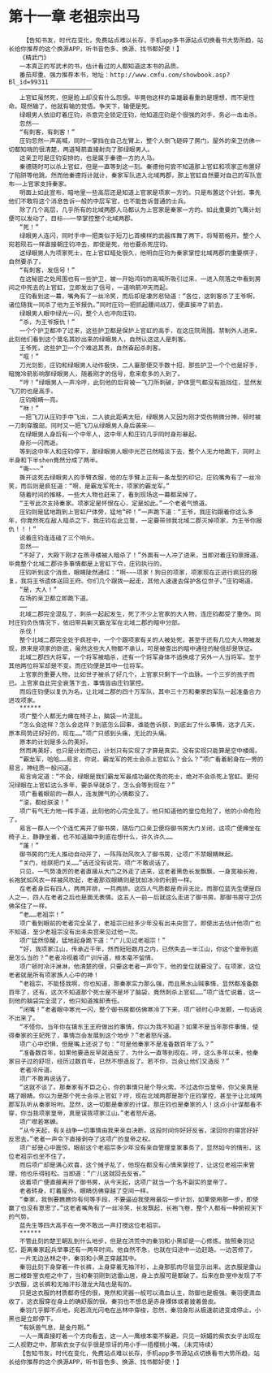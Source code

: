 # 第十一章 老祖宗出马
        【告知书友，时代在变化，免费站点难以长存，手机app多书源站点切换看书大势所趋，站长给你推荐的这个换源APP，听书音色多、换源、找书都好使！】
       《精武门》
       一本真正的写武术的书，估计看过的人都知道这本书的品质。
       番茄郑重、强力推荐本书，地址：http://www.cmfu.com/showbook.asp?Bl_id=99311
       ————————————————————
       上官虹虽然死，但是脸上却没有什么怨恨。毕竟他这样的枭雄最看重的是理想，而不是性命。既然输了，他就有输的觉悟。争天下，输便是死。
       绿眼男人依旧盯着庄钧，杀意完全锁定庄钧，他知道庄钧是个很强的对手，务必一击击杀。
       忽然——
       “有刺客，有刺客！”
       庄钧忽然一声高喊，同时一掌挡在自己左臂上，整个人倒飞砸碎了房门，屋外的亲卫仿佛一切都知晓的很清楚，两道弩箭直接射向了那绿眼男人。
       这亲卫可是庄钧安排的，也是属于秦德一方的人马。
       秦德随时可以杀上官虹，但是一直等到这一刻。秦德他何尝不知道那上官虹和项家正布置好了陷阱等他跳，然而他秦德将计就计，秦家军队进入北域两郡，那上官虹自然要对自己的军队宣布——上官家支持秦家。
       明面上如此宣布，暗地里一些高层还是知道上官家是项家一方的。只是布置这个计划，事先他们不敢将这个消息告诉一般的中层军官，也不能告诉普通的士兵。
       除了几个高层，几乎所有的北域两郡人马都认为上官家是秦家一方的。如此重要的飞鹰计划便可以发动了，目标——一举掌控整个北域两郡。
       “死！”
       绿眼男人连闪，同时手中一把类似于短刀匕首模样的武器挥舞了两下，将弩箭格开。整个人宛若陨石一样直接朝庄钧冲去，即使是死，他也要杀死庄钧。
       这绿眼男人为项家死士，在上官虹暗处很久，他明白庄钧为秦家掌控北域两郡的重要棋子，自然要杀了。
       “有刺客，发信号！”
       在这秘密之处周围也有一些护卫，被一开始鸿钧的高喊所吸引过来，一进入院落之中看到房间之中死去的上官虹，立即发出了信号，一道响箭冲天而起。
       庄钧看到这一幕，嘴角有了一丝冷笑，而后却是凄厉悲恸道：“各位，这刺客杀了王爷啊，诸位随我一同杀了他为王爷报仇。”同时庄钧一把抓起腰间战刀，便直接冲了前去。
       绿眼男人眼中绿光一闪，整个人也冲向庄钧。
       “杀，为王爷报仇！”
       一个个护卫都冲了过来，这些护卫都是保护上官虹的高手，在这庄院周围。禁制外人进来。此刻他们看到这个莫名其妙出来的绿眼男人，自然认这这人是刺客。
       王爷死，这些护卫一个个难逃其责，自然奋起杀刺客。
       “哐！”
       刀光剑影，庄钧和绿眼男人动作极快，二人霎那便交手数十招，那些护卫一个个也是好手，暗施冷箭影响那绿眼男人，随着刚才的信号，愈来愈多的人到了。
       “哼！”绿眼男人一声冷哼，此刻他的后背被一飞刀所刺破，护体罡气都没有抵挡住，显然发飞刀的也是高手。
       庄钧眼睛一亮。
       “咻！”
       一把飞刀从庄钧手中飞出，二人彼此距离太短，绿眼男人又因为刚才受伤稍微分神，顿时被一刀刺穿腹部，同时又一把飞刀从绿眼男人身后袭来——
       在绿眼男人身后有一个中年人，这中年人和庄钧几乎同时身形暴起。
       身形一闪而逝。
       等到这中年人和庄钧停下，那绿眼男人眼中光芒已然暗淡下去，整个人无力地跪下，同时上半身和下半shen竟然分成了两半。
       “嘶~~~”
       撕开这死去绿眼男人的手臂衣服，他的左手臂上正有一条龙型的印记，庄钧嘴角有了一丝冷笑，而后则是疯狂道：“啊，是霸龙军死士，项家的霸龙军。”
       随着时间的推移，一些大人物也赶来了，看到现场这一幕都呆掉了。
       “王爷此次支持秦家。项家定是怀恨在心，定是如此。”一个老者气愤道。
       庄钧则是猛地跑到上官虹尸体旁，猛地“砰！”一声跪下道：“王爷，我庄钧跟着你这么多年，你竟然死在敌人暗杀之下，我庄钧在此立誓，一定要带领我北域二郡灭掉项家，为王爷你报仇！！！”
       说着庄钧连连磕了三个响头。
       忽然——
       “不好了，大殿下刚才在燕寻楼被人暗杀了！”外面有一人冲了进来，当即对着庄钧禀报道，毕竟整个北域二郡许多事情都是上官虹下令，庄钧执行的。
       庄钧听到这个消息，眼睛陡然通红：“啊~~~项家！狗日的项家，项家现在正进行疯狂的报复，我将王爷遗体送回王府。你们几个跟我一起走，其他人速速去保护各位世子。”庄钧喝道。
       “是，大人！”
       在场的亲卫都立即跪下道。
       ……
       北域二郡完全混乱了，刺杀一起起发生，死了不少上官家的大人物，连庄钧都受了重伤。同时庄钧负伤情况下，依旧带兵剿灭霸龙军在北域二郡的暗中分部。
       杀伐！
       整个北域二郡完全处于疯狂中，一个个跟项家有关的人被处死，甚至于还有几位大人物被发现，原来是项家的卧底，虽然这些大人物都不承认，可是被查出的暗中通往的秘信却是铁证。
       北域二郡四大将军，一个将军被暗杀，还有一个将军身体不适换成了另外一人当将军。至于其他两位将军却是不变。而庄钧便是其中一位将军。
       上官家的重要人物，比如世子被杀了好几个，上官家只剩下一个血脉。一个三岁的孩子而已。上官家自此完全衰落下去，事情皆由庄钧掌控。
       而后庄钧便以复仇为名，让北域二郡的四十万军队，其中三十万和秦家的军队一起准备合力进攻项家。
       ******
       项广整个人都无力瘫在椅子上，脑袋一片混乱。
       “怎么会这样？怎么会这样？到底怎么回事，谁能告诉朕，到底出了什么事情，这才几天，原本局势还好好的，现在……”项广只感到头痛，无比的头痛。
       原本的计划是多么的美好。
       然而再美好，也只是计划而已，计划只有实现了才算是真实。没有实现只能算是空中楼阁。
       “霸龙军，哈哈……易言，你说，霸龙军的死士会杀上官虹么？会么？”项广看着躬身在一旁的易言，神经质一般问道。
       易言肯定道：“不会，绿眼是我们霸龙军最成功最优秀的死士，绝对不会杀死上官虹。更何况绿眼在上官虹这么多年，要杀早就杀了，怎么会等到现在？”
       项广看着眼前的一群人，连发脾气的心情都没了。
       “滚，都给朕滚！”
       项广有气无力地一挥手道，此刻他的心完全乱了。他只知道他的皇位危险了，他的小命危险了。
       易言一群人一个个连忙离开了御书房，随后门口亲卫便将御书房大门关闭，这项广便瘫坐在椅子上，静静坐着，也不知道脑中到底在想什么，许久许久……
       “蓬！”
       御书房的门无人推动自动开了，一阵阵劲风吹入了御书房，让项广不禁眼睛眯起。
       “关门，给朕把门关……”话还没有说完，项广不敢说话了。
       只见，一气势凌厉的老者直接从大门之外走了进来，这老者黑色长发飘飘，一身宽袖长袍，长袍犹如风衣一样被风吹起，老者那双眼睛则是犹如冰冷的利箭一样。
       在老者身后有四人，两两并排，一共两排。这四人气质都是奇异无比，而那位蓝先生便是四人之一，四人在老者之后也是面无表情。这五人一前一后就这么走进了御书房。那御书房守卫仿佛呆住了一样。
       “老……老祖宗！”
       项广看到眼前的老者完全呆了，老祖宗已经多少年没有出未央宫了。即使出去估计他项广也不知道，至少老祖宗没有出未央宫来见过他一次。
       项广猛然惊醒，猛地起身跪下道：“广儿见过老祖宗！”
       “好，我项家江山，传承近千年，然而短短数月之内，已然失去一半江山，你这个皇帝到底是怎么当的？”老者冷视着项广训斥道，根本毫不留情。
       项广顿时冷汗淋淋，他清楚的很，只要这老者一声令下，他的皇位就要没了。在项家，这位老者就是所有项家族人心中的神！
       “老祖宗，不能怪我啊，你也知道，那秦家实力那么强，而且黑水山贼事情，显然都准备数百年了，还有，这次不知道那个死士是不是坏了脑袋，竟然刺杀上官虹……”项广连忙说着，这一刻他的脑袋完全混了，他只知道推卸责任。
       “闭嘴！”老者眼中寒光一闪，整个御书房都仿佛寒冷了下来，项广顿时心中发颤，一句话说不出来了。
       “不怪你。当年你在镇东王王府做出的事情，你以为我不知道？如果不是当年那件事情，使得秦家的王妃死了，事情岂会发展到这个地步？”老者怒斥道。
       项广心中恐惧，但是嘴上还说了句：“可是他秦家不是准备数百年了么？”
       “准备数百年，如果他要造反早就造反了，为什么一直等到现在。哼，这么多年以来，他秦家日子过的舒坦，经历过数百年，已然不想造反了。若不你，岂会让他们又造反？”
       老者冷斥道。
       项广不敢再说话了。
       “这就不谈了。那秦家有不臣之心，你的事情只是个导火索。不过选你当皇帝，你父亲真是瞎了眼睛。你以为是那个死士会杀上官虹？哼，现在北域两郡是那个庄钧掌控，甚至于让北域两郡军队听从秦家吩咐。显然，这一切都是秦家的计谋。那庄钧也是秦家的人！这点小计谋都看不穿，你当我项家皇帝，真是误我项家江山。”老者怒斥道。
       项广噤若寒蝉。
       “从今天起，有关战争一切事情由我来亲自决断。这段时间你好好反省，滚回你的寝宫好好反思去。”老者一声令下直接剥夺了这项广的皇帝之权。
       项广却是心中震惊，眼前这个老祖宗多少年没有亲自管理皇家事务了，显然如今的情形，这位老祖宗也坐不住了。
       而后项广却是满心欢喜，这个摊子乱了，他现在都没有心情来掌控了，让这位老祖宗来管理，他也乐得轻松。当即道：“广儿这就回去反省。”
       说着项广便直接离开了御书房，从今天起，这项广就当一个名不副实的皇帝了。
       老者转身，盯着屋外，眼睛仿佛穿越了空间一样。
       “秦家，我倒要瞧瞧你有何等手段，不要逼迫我使用最后一步计划，如果使用那一步，即使赢了也没有意思了。”这老者嘴角有了一丝冷笑，长发飘起，长袍飞卷，整个人都有一种俯视天下的气势。
       蓝先生等四大高手在一旁不敢出一声打搅这位老祖宗。
       ******
       不管此刻的楚王朝乱到什么地步，但是在洪荒中的秦羽和小黑却是一心修炼。按照秦羽记忆，距离秦家起兵举事还有一两年时间。他自然不急，也就在归途中一边赶路，一边苦修了。
       一片无边丛林之中，秦羽和小黑正穿越其中。
       秦羽此刻下身穿着一件长裤，上身穿着无袖汗衫，上身那肌肉尽皆显示出来。这衣服是雷山居二楼卧室衣柜之中了，当初秦羽刚到这雷山居，身上衣服可是都破了。后来在卧室中发现了不少衣服，这长裤和无袖汗衫潜龙大陆也是有的。
       只是这衣服的材质都奇怪的很，竟然和灵器一般可以滴血认主，防御也是极强。秦羽便滴血收了，这衣服穿在身上的确舒服的很。秦羽也不想总是赤身裸体或者披着兽皮。
       秦羽几乎脚不点地，宛若流光闪电在丛林中穿梭，忽然，秦羽身形从极速前进变成停止，小黑也是立即停下。
       “有妖兽气息，是金丹期。”
       一人一鹰直接盯着一个方向看去，这一人一鹰根本毫不躲避。只见一妖媚的紫衣女子出现在二人视野之中，那紫衣女子似乎很是惊讶的用小手一捂樱桃小嘴。（未完待续）
       【告知书友，时代在变化，免费站点难以长存，手机app多书源站点切换看书大势所趋，站长给你推荐的这个换源APP，听书音色多、换源、找书都好使！】